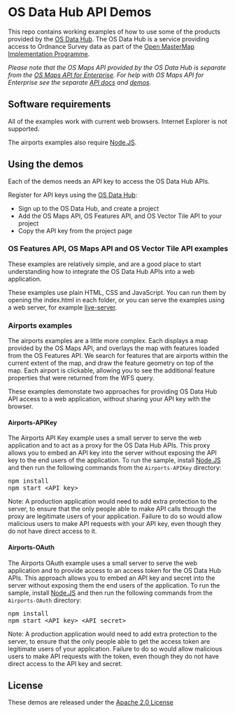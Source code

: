 # OS Data Hub API Demos

This repo contains working examples of how to use some of the products provided by the [OS Data Hub](https://osdatahub.os.uk/).
The OS Data Hub is a service providing access to Ordnance Survey data as part of the [Open MasterMap Implementation Programme](https://www.ordnancesurvey.co.uk/business-and-government/products/open-mastermap.html).

*Please note that the OS Maps API provided by the OS Data Hub is separate from the [OS Maps API for Enterprise](https://developer.ordnancesurvey.co.uk/os-maps-api-enterprise).
For help with OS Maps API for Enterprise see the separate [API docs](https://apidocs.os.uk/docs/os-maps-overview) and [demos](https://github.com/OrdnanceSurvey/OS-Maps-API).*

## Software requirements

All of the examples work with current web browsers. Internet Explorer is not supported.

The airports examples also require [Node.JS](https://nodejs.org).

## Using the demos

Each of the demos needs an API key to access the OS Data Hub APIs.

Register for API keys using the [OS Data Hub](https://osdatahub.os.uk/):
- Sign up to the OS Data Hub, and create a project
- Add the OS Maps API, OS Features API, and OS Vector Tile API to your project
- Copy the API key from the project page

### OS Features API, OS Maps API and OS Vector Tile API examples

These examples are relatively simple, and are a good place to start understanding how to integrate the OS Data Hub APIs into a web application.

These examples use plain HTML, CSS and JavaScript. You can run them by opening the index.html in each folder, or you can serve the examples using a web server, for example [live-server](https://www.npmjs.com/package/live-server). 

### Airports examples

The airports examples are a little more complex.
Each displays a map provided by the OS Maps API, and overlays the map with features loaded from the OS Features API.
We search for features that are airports within the current extent of the map, and draw the feature geometry on top of the map.
Each airport is clickable, allowing you to see the additional feature properties that were returned from the WFS query.

These examples demonstate two approaches for providing OS Data Hub API access to a web application, without sharing your API key with the browser. 

#### Airports-APIKey
The Airports API Key example uses a small server to serve the web application and to act as a proxy for the OS Data Hub APIs.
This proxy allows you to embed an API key into the server without exposing the API key to the end users of the application.
To run the sample, install [Node.JS](https://nodejs.org) and then run the following commands from the `Airports-APIKey` directory:

<pre>
npm install
npm start &lt;API key&gt;
</pre>

Note: A production application would need to add extra protection to the server, to ensure that the only people able
to make API calls through the proxy are legitimate users of your application. Failure to do so would allow malicious
users to make API requests with your API key, even though they do not have direct access to it.

#### Airports-OAuth
The Airports OAuth example uses a small server to serve the web application and to provide access to an access token for the OS Data Hub APIs.
This approach allows you to embed an API key and secret into the server without exposing them the end users of the application.
To run the sample, install [Node.JS](https://nodejs.org) and then run the following commands from the `Airports-OAuth` directory:

<pre>
npm install
npm start &lt;API key&gt; &lt;API secret&gt;
</pre>

Note: A production application would need to add extra protection to the server, to ensure that the only people able
to get the access token are legitimate users of your application. Failure to do so would allow malicious users to make
API requests with the token, even though they do not have direct access to the API key and secret.


## License

These demos are released under the [Apache 2.0 License](http://www.apache.org/licenses/LICENSE-2.0.html)
